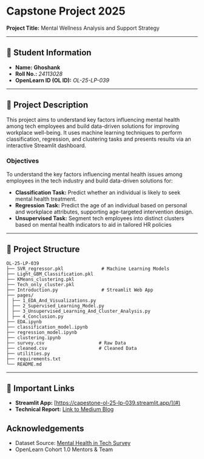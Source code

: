 
# Capstone Project 2025  
**Project Title:** Mental Wellness Analysis and Support Strategy  

---

## 🧾 Student Information  
- **Name:** **Ghoshank**  
- **Roll No.:** *24113028*  
- **OpenLearn ID (OL ID):** *OL-25-LP-039*  

---

## 📝 Project Description  
This project aims to understand key factors influencing mental health among tech employees and build data-driven solutions for improving workplace well-being. It uses machine learning techniques to perform classification, regression, and clustering tasks and presents results via an interactive Streamlit dashboard.

### **Objectives**
To understand the key factors influencing mental health issues among employees in the tech industry and
build data-driven solutions for:
- **Classification Task:** Predict whether an individual is likely to seek mental health treatment.
- **Regression Task:** Predict the age of an individual based on personal and workplace attributes, supporting age-targeted intervention design.
- **Unsupervised Task:** Segment tech employees into distinct clusters based on mental health indicators to aid in tailored HR policies

---

## 📂 Project Structure  
```
OL-25-LP-039
├── SVR_regressor.pkl              # Machine Learning Models
├── Light_GBM_Classification.pkl
├── KMeans_clustering.pkl
├── Tech_only_cluster.pkl
├── Introduction.py                # Streamlit Web App
├── pages/
│ ├── 1_EDA_And_Visualizations.py
│ ├── 2_Supervised_Learning_Model.py
│ ├── 3_Unsupervised_Learning_And_Cluster_Analysis.py
│ ├── 4_Conclusion.py
├── EDA.ipynb
├── classification_model.ipynb
├── regression_model.ipynb
├── clustering.ipynb
├── survey.csv                    # Raw Data
├── cleaned.csv                   # Cleaned Data
├── utilities.py
├── requirements.txt
└── README.md
```

---

## 🔗 Important Links
- **Streamlit App:** [https://capestone-ol-25-lp-039.streamlit.app/](#)  
- **Technical Report:** [Link to Medium Blog](#) 

## Acknowledgements
- Dataset Source: [Mental Health in Tech Survey](https://www.kaggle.com/datasets/osmi/mental-health-in-tech-survey)
- OpenLearn Cohort 1.0 Mentors & Team
